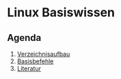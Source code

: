 # Linux Basiswissen 

## Agenda 

  1. [Verzeichnisaufbau](verzeichnisaufbau.md) 
  2. [Basisbefehle](basisbefehle.md)
  3. [Literatur](literatur.md) 

